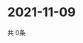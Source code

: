 # 2021-11-09
  共 0条

  <!-- BEGIN -->
  <!-- 最后更新时间Tue Nov 09 2021 03:04:01 GMT+0000 (Coordinated Universal Time) -->
  
  <!-- END -->
  
  